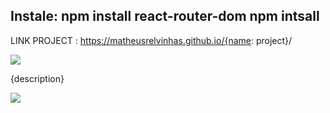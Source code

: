 
Instale:
npm install react-router-dom
npm intsall
---

LINK PROJECT : https://matheusrelvinhas.github.io/{name: project}/

<p aling="center">
  <img src="public/assets/readme/">
</p>

{description}

<p aling="center">
  <img src="public/assets/readme/">
</p>
